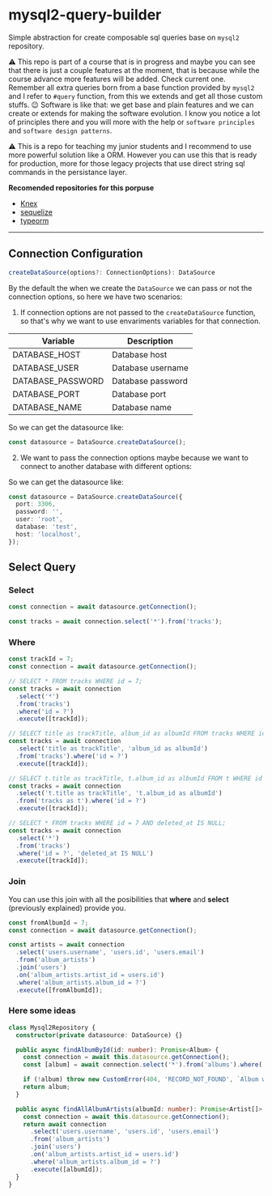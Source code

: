 # mysql2-query-builder

Simple abstraction for create composable sql queries base on `mysql2` repository.

⚠️ This repo is part of a course that is in progress and maybe you can see that there is just a couple features at the moment, that is because while the course advance more features will be added. Check current one. Remember all extra queries born from a base function provided by `mysql2` and I refer to `#query` function, from this we extends and get all those custom stuffs. 😉 Software is like that: we get base and plain features and we can create or extends for making the software evolution. I know you notice a lot of principles there and you will more with the help or `software principles` and `software design patterns`.

⚠️ This is a repo for teaching my junior students and I recommend to use more powerful solution like a ORM. However you can use this that is ready for production, more for those legacy projects that use direct string sql commands in the persistance layer.

**Recomended repositories for this porpuse**
- [Knex](https://github.com/knex/documentation)
- [sequelize](https://github.com/sequelize/sequelize)
- [typeorm](https://github.com/typeorm/typeorm)

--- 

## Connection Configuration

```ts
createDataSource(options?: ConnectionOptions): DataSource
```

By the default the when we create the `DataSource` we can pass or not the connection options, so here we have two scenarios:

1. If connection options are not passed to the `createDataSource` function, so that's why we want to use envariments variables for that connection.

| Variable          | Description       |
| ----------------- | ----------------- |
| DATABASE_HOST     | Database host     |
| DATABASE_USER     | Database username |
| DATABASE_PASSWORD | Database password |
| DATABASE_PORT     | Database port     |
| DATABASE_NAME     | Database name     |

So we can get the datasource like:

```ts
const datasource = DataSource.createDataSource();
```

2. We want to pass the connection options maybe because we want to connect to another database with different options:

So we can get the datasource like:

```ts
const datasource = DataSource.createDataSource({
  port: 3306,
  password: '',
  user: 'root',
  database: 'test',
  host: 'localhost',
});
```

## Select Query

### Select

```ts
const connection = await datasource.getConnection();

const tracks = await connection.select('*').from('tracks');
```

### Where

```ts
const trackId = 7;
const connection = await datasource.getConnection();

// SELECT * FROM tracks WHERE id = 7;
const tracks = await connection
  .select('*')
  .from('tracks')
  .where('id = ?')
  .execute([trackId]);

// SELECT title as trackTitle, album_id as albumId FROM tracks WHERE id = 7;
const tracks = await connection
  .select('title as trackTitle', 'album_id as albumId')
  .from('tracks').where('id = ?')
  .execute([trackId]);

// SELECT t.title as trackTitle, t.album_id as albumId FROM t WHERE id = 7;
const tracks = await connection
  .select('t.title as trackTitle', 't.album_id as albumId')
  .from('tracks as t').where('id = ?')
  .execute([trackId]);

// SELECT * FROM tracks WHERE id = 7 AND deleted_at IS NULL;
const tracks = await connection
  .select('*')
  .from('tracks')
  .where('id = ?', 'deleted_at IS NULL')
  .execute([trackId]);
```

### Join

You can use this join with all the posibilities that **where** and **select** (previously explained) provide you.

```ts
const fromAlbumId = 7;
const connection = await datasource.getConnection();

const artists = await connection
  .select('users.username', 'users.id', 'users.email')
  .from('album_artists')
  .join('users')
  .on('album_artists.artist_id = users.id')
  .where('album_artists.album_id = ?')
  .execute([fromAlbumId]);
```

### Here some ideas

```ts
class Mysql2Repository {
  constructor(private datasource: DataSource) {}

  public async findAlbumById(id: number): Promise<Album> {
    const connection = await this.datasource.getConnection();
    const [album] = await connection.select('*').from('albums').where('id = ?').execute([id]);

    if (!album) throw new CustomError(404, 'RECORD_NOT_FOUND', `Album with id ${id} not found`);
    return album;
  }

  public async findAllAlbumArtists(albumId: number): Promise<Artist[]> {
    const connection = await this.datasource.getConnection();
    return await connection
      .select('users.username', 'users.id', 'users.email')
      .from('album_artists')
      .join('users')
      .on('album_artists.artist_id = users.id')
      .where('album_artists.album_id = ?')
      .execute([albumId]);
  }
}
```
